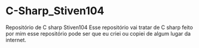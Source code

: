 # C-Sharp_Stiven104
Repositório de C sharp Stiven104
Esse repositório vai tratar de C sharp feito por mim esse repositório pode ser que eu criei ou copiei de algum lugar da internet.
